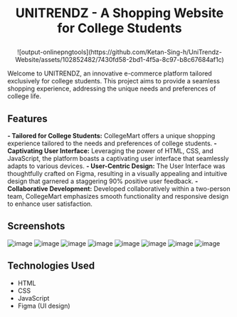 # <p align="center"> UNITRENDZ - A Shopping Website for College Students </p>
<p align="center">![output-onlinepngtools](https://github.com/Ketan-Sing-h/UniTrendz-Website/assets/102852482/7430fd58-2bd1-4f5a-8c97-b8c67684af1c)</p>

Welcome to UNITRENDZ, an innovative e-commerce platform tailored exclusively for college students. This project aims to provide a seamless shopping experience, addressing the unique needs and preferences of college life.

## Features
**- Tailored for College Students:** CollegeMart offers a unique shopping experience tailored to the needs and preferences of college students.
**- Captivating User Interface:** Leveraging the power of HTML, CSS, and JavaScript, the platform boasts a captivating user interface that seamlessly adapts to various devices.
**- User-Centric Design:** The User Interface was thoughtfully crafted on Figma, resulting in a visually appealing and intuitive design that garnered a staggering 90% positive user feedback.
**- Collaborative Development:** Developed collaboratively within a two-person team, CollegeMart emphasizes smooth functionality and responsive design to enhance user satisfaction.

## Screenshots
![image](https://github.com/Ketan-Sing-h/UniTrendz-Website/assets/102852482/a24f3b31-9edb-4f09-9f80-95c37f096aeb)
![image](https://github.com/Ketan-Sing-h/UniTrendz-Website/assets/102852482/4dd412e7-f78b-46bc-b540-28f6e9105e55)
![image](https://github.com/Ketan-Sing-h/UniTrendz-Website/assets/102852482/e869a748-5075-426b-a5ec-946e93fbaedb)
![image](https://github.com/Ketan-Sing-h/UniTrendz-Website/assets/102852482/9c678bc7-0056-4f1f-9524-87b556e3754c)
![image](https://github.com/Ketan-Sing-h/UniTrendz-Website/assets/102852482/62e40fea-4a22-4020-bd61-0f69f35948c7)
![image](https://github.com/Ketan-Sing-h/UniTrendz-Website/assets/102852482/0bc7bc0b-0f60-453f-b128-7c55fbe56b47)
![image](https://github.com/Ketan-Sing-h/UniTrendz-Website/assets/102852482/7c6ada9c-c377-4d46-8ec5-33be5cab6c8c)
![image](https://github.com/Ketan-Sing-h/UniTrendz-Website/assets/102852482/5bb77441-c68e-4486-b174-88bba0553e07)

## Technologies Used
- HTML
- CSS
- JavaScript
- Figma (UI design)
